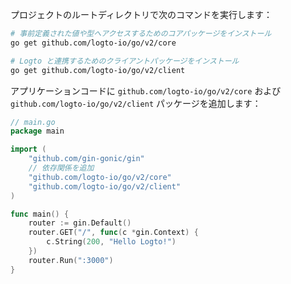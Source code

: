 プロジェクトのルートディレクトリで次のコマンドを実行します：

```bash
# 事前定義された値や型へアクセスするためのコアパッケージをインストール
go get github.com/logto-io/go/v2/core

# Logto と連携するためのクライアントパッケージをインストール
go get github.com/logto-io/go/v2/client
```

アプリケーションコードに `github.com/logto-io/go/v2/core` および `github.com/logto-io/go/v2/client` パッケージを追加します：

```go title="main.go"
// main.go
package main

import (
	"github.com/gin-gonic/gin"
	// 依存関係を追加
	"github.com/logto-io/go/v2/core"
	"github.com/logto-io/go/v2/client"
)

func main() {
	router := gin.Default()
	router.GET("/", func(c *gin.Context) {
		c.String(200, "Hello Logto!")
	})
	router.Run(":3000")
}
```
